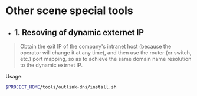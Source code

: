 # Other scene special tools

- ## 1. Resoving of dynamic externet IP

> Obtain the exit IP of the company's intranet host (because the operator will change it at any time), and then use the router (or switch, etc.) port mapping, so as to achieve the same domain name resolution to the dynamic extrnet IP.

Usage:

```bash
$PROJECT_HOME/tools/outlink-dns/install.sh
```
